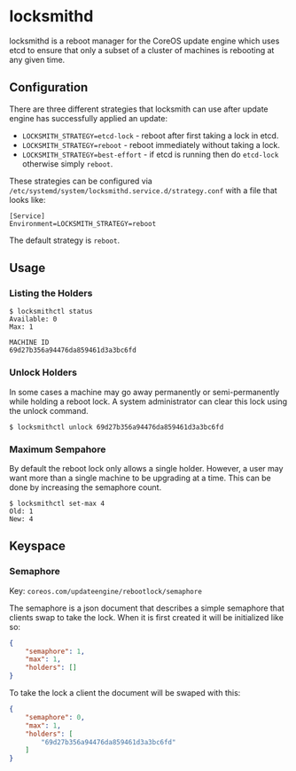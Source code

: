 # locksmithd

locksmithd is a reboot manager for the CoreOS update engine which uses
etcd to ensure that only a subset of a cluster of machines is rebooting
at any given time.

## Configuration

There are three different strategies that locksmith can use after update engine
has successfully applied an update:

- `LOCKSMITH_STRATEGY=etcd-lock` - reboot after first taking a lock in etcd.
- `LOCKSMITH_STRATEGY=reboot` - reboot immediately without taking a lock.
- `LOCKSMITH_STRATEGY=best-effort` - if etcd is running then do `etcd-lock` otherwise simply `reboot`.

These strategies can be configured via `/etc/systemd/system/locksmithd.service.d/strategy.conf` with a file that looks like:

```
[Service]
Environment=LOCKSMITH_STRATEGY=reboot
```

The default strategy is `reboot`.

## Usage

### Listing the Holders

```
$ locksmithctl status
Available: 0
Max: 1

MACHINE ID
69d27b356a94476da859461d3a3bc6fd
```

### Unlock Holders

In some cases a machine may go away permanently or semi-permanently while
holding a reboot lock. A system administrator can clear this lock using the
unlock command.

```
$ locksmithctl unlock 69d27b356a94476da859461d3a3bc6fd
```

### Maximum Sempahore

By default the reboot lock only allows a single holder. However, a user may
want more than a single machine to be upgrading at a time. This can be done by
increasing the semaphore count.

```
$ locksmithctl set-max 4
Old: 1
New: 4
```

## Keyspace

### Semaphore

Key: `coreos.com/updateengine/rebootlock/semaphore`

The semaphore is a json document that describes a simple semaphore that clients
swap to take the lock. When it is first created it will be initialized like so:

```json
{
	"semaphore": 1,
	"max": 1,
	"holders": []
}
```

To take the lock a client the document will be swaped with this:

```json
{
	"semaphore": 0,
	"max": 1,
	"holders": [
		"69d27b356a94476da859461d3a3bc6fd"
	]
}
```
